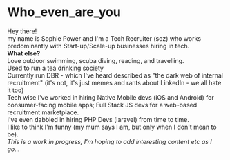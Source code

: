 # Who_even_are_you
Hey there!<br>
my name is Sophie Power and I'm a Tech Recruiter (soz) who works predominantly with Start-up/Scale-up businesses hiring in tech.
<br>
<b>What else?</b><br>
Love outdoor swimming, scuba diving, reading, and travelling.  <br>
Used to run a tea drinking society<br>
Currently run DBR - which I've heard described as "the dark web of internal recruitment" (it's not, it's just memes and rants about LinkedIn - we all hate it too)
<br>Tech wise I've worked in hiring Native Mobile devs (iOS and Android) for consumer-facing mobile apps; Full Stack JS devs for a web-based recruitment marketplace. <br>I've even dabbled in hiring PHP Devs (laravel) from time to time. 
<br>I like to think I'm funny (my mum says I am, but only when I don't mean to be).
<br><i>This is a work in progress, I'm hoping to add interesting content etc as I go...</i>
